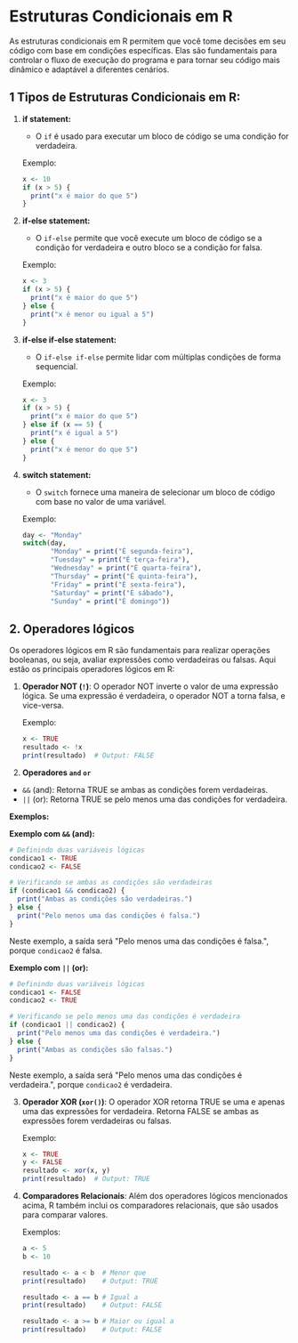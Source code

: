 # Estruturas Condicionais em R

As estruturas condicionais em R permitem que você tome decisões em seu código com base em condições específicas. Elas são fundamentais para controlar o fluxo de execução do programa e para tornar seu código mais dinâmico e adaptável a diferentes cenários.

## 1 Tipos de Estruturas Condicionais em R:

1. **if statement:**
   - O `if` é usado para executar um bloco de código se uma condição for verdadeira.

   Exemplo:
   ```R
   x <- 10
   if (x > 5) {
     print("x é maior do que 5")
   }
   ```

2. **if-else statement:**
   - O `if-else` permite que você execute um bloco de código se a condição for verdadeira e outro bloco se a condição for falsa.

   Exemplo:
   ```R
   x <- 3
   if (x > 5) {
     print("x é maior do que 5")
   } else {
     print("x é menor ou igual a 5")
   }
   ```

3. **if-else if-else statement:**
   - O `if-else if-else` permite lidar com múltiplas condições de forma sequencial.

   Exemplo:
   ```R
   x <- 3
   if (x > 5) {
     print("x é maior do que 5")
   } else if (x == 5) {
     print("x é igual a 5")
   } else {
     print("x é menor do que 5")
   }
   ```

4. **switch statement:**
   - O `switch` fornece uma maneira de selecionar um bloco de código com base no valor de uma variável.

   Exemplo:
   ```R
   day <- "Monday"
   switch(day,
          "Monday" = print("É segunda-feira"),
          "Tuesday" = print("É terça-feira"),
          "Wednesday" = print("É quarta-feira"),
          "Thursday" = print("É quinta-feira"),
          "Friday" = print("É sexta-feira"),
          "Saturday" = print("É sábado"),
          "Sunday" = print("É domingo"))
   ```
## 2. Operadores lógicos
Os operadores lógicos em R são fundamentais para realizar operações booleanas, ou seja, avaliar expressões como verdadeiras ou falsas. Aqui estão os principais operadores lógicos em R:

1. **Operador NOT (`!`)**:
O operador NOT inverte o valor de uma expressão lógica. Se uma expressão é verdadeira, o operador NOT a torna falsa, e vice-versa.

   Exemplo:
   ```R
   x <- TRUE
   resultado <- !x
   print(resultado)  # Output: FALSE
   ```
1. **Operadores `and` `or`**

- `&&` (and): Retorna TRUE se ambas as condições forem verdadeiras.
- `||` (or): Retorna TRUE se pelo menos uma das condições for verdadeira.

**Exemplos:**

**Exemplo com `&&` (and):**

```R
# Definindo duas variáveis lógicas
condicao1 <- TRUE
condicao2 <- FALSE

# Verificando se ambas as condições são verdadeiras
if (condicao1 && condicao2) {
  print("Ambas as condições são verdadeiras.")
} else {
  print("Pelo menos uma das condições é falsa.")
}
```

Neste exemplo, a saída será "Pelo menos uma das condições é falsa.", porque `condicao2` é falsa.

**Exemplo com `||` (or):**

```R
# Definindo duas variáveis lógicas
condicao1 <- FALSE
condicao2 <- TRUE

# Verificando se pelo menos uma das condições é verdadeira
if (condicao1 || condicao2) {
  print("Pelo menos uma das condições é verdadeira.")
} else {
  print("Ambas as condições são falsas.")
}
```

Neste exemplo, a saída será "Pelo menos uma das condições é verdadeira.", porque `condicao2` é verdadeira.

3. **Operador XOR (`xor()`)**:
  O operador XOR retorna TRUE se uma e apenas uma das expressões for verdadeira. Retorna FALSE se ambas as expressões forem verdadeiras ou falsas.

   Exemplo:
   ```R
   x <- TRUE
   y <- FALSE
   resultado <- xor(x, y)
   print(resultado)  # Output: TRUE
   ```

4. **Comparadores Relacionais**:
  Além dos operadores lógicos mencionados acima, R também inclui os comparadores relacionais, que são usados para comparar valores.

   Exemplos:
   ```R
   a <- 5
   b <- 10

   resultado <- a < b  # Menor que
   print(resultado)    # Output: TRUE

   resultado <- a == b # Igual a
   print(resultado)    # Output: FALSE

   resultado <- a >= b # Maior ou igual a
   print(resultado)    # Output: FALSE
   ```


